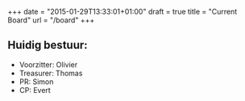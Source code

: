 +++
date = "2015-01-29T13:33:01+01:00"
draft = true
title = "Current Board"
url = "/board"
+++

## Huidig bestuur:

  - Voorzitter: Olivier
  - Treasurer: Thomas
  - PR: Simon
  - CP: Evert

